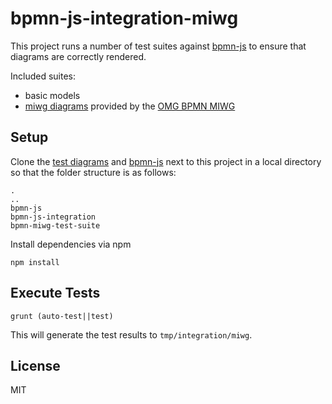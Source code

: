 # bpmn-js-integration-miwg

This project runs a number of test suites against [bpmn-js](https://github.com/bpmn-io/bpmn-js) to ensure that diagrams are correctly rendered.

Included suites:

*   basic models
*   [miwg diagrams](https://github.com/bpmn-miwg/bpmn-miwg-test-suite) provided by the [OMG BPMN MIWG](https://github.com/bpmn-miwg)


## Setup

Clone the [test diagrams](https://github.com/bpmn-miwg/bpmn-miwg-test-suite) and [bpmn-js](https://github.com/bpmn-io/bpmn-js) next to this project in a local directory so that the folder structure is as follows:

```
.
..
bpmn-js
bpmn-js-integration
bpmn-miwg-test-suite
```

Install dependencies via npm

```
npm install
```


## Execute Tests

```
grunt (auto-test||test)
```

This will generate the test results to `tmp/integration/miwg`.


## License

MIT